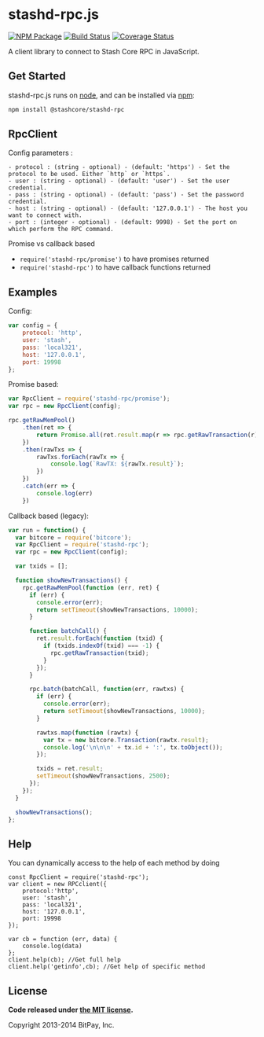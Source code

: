 stashd-rpc.js
===============

[![NPM Package](https://img.shields.io/npm/v/stashd-rpc.svg?style=flat-square)](https://www.npmjs.org/package/@stashcore/stashd-rpc)
[![Build Status](https://img.shields.io/travis/stashpayio/stashd-rpc.svg?branch=master&style=flat-square)](https://travis-ci.org/stashpayio/stashd-rpc)
[![Coverage Status](https://img.shields.io/coveralls/stashpayio/stashd-rpc.svg?style=flat-square)](https://coveralls.io/r/stashpayio/stashd-rpc?branch=master)

A client library to connect to Stash Core RPC in JavaScript.

## Get Started

stashd-rpc.js runs on [node](http://nodejs.org/), and can be installed via [npm](https://npmjs.org/):

```bash
npm install @stashcore/stashd-rpc
```

## RpcClient

Config parameters : 

	- protocol : (string - optional) - (default: 'https') - Set the protocol to be used. Either `http` or `https`.
	- user : (string - optional) - (default: 'user') - Set the user credential.
	- pass : (string - optional) - (default: 'pass') - Set the password credential.
	- host : (string - optional) - (default: '127.0.0.1') - The host you want to connect with.
	- port : (integer - optional) - (default: 9998) - Set the port on which perform the RPC command.

Promise vs callback based

  - `require('stashd-rpc/promise')` to have promises returned
  - `require('stashd-rpc')` to have callback functions returned
	
## Examples

Config:
```javascript
var config = {
    protocol: 'http',
    user: 'stash',
    pass: 'local321',
    host: '127.0.0.1',
    port: 19998
};
```

Promise based:
```javascript
var RpcClient = require('stashd-rpc/promise');
var rpc = new RpcClient(config);

rpc.getRawMemPool()
    .then(ret => {
        return Promise.all(ret.result.map(r => rpc.getRawTransaction(r)))
    })
    .then(rawTxs => {
        rawTxs.forEach(rawTx => {
            console.log(`RawTX: ${rawTx.result}`);
        })
    })
    .catch(err => {
        console.log(err)
    })

```

Callback based (legacy):
```javascript
var run = function() {
  var bitcore = require('bitcore');
  var RpcClient = require('stashd-rpc');
  var rpc = new RpcClient(config);

  var txids = [];

  function showNewTransactions() {
    rpc.getRawMemPool(function (err, ret) {
      if (err) {
        console.error(err);
        return setTimeout(showNewTransactions, 10000);
      }

      function batchCall() {
        ret.result.forEach(function (txid) {
          if (txids.indexOf(txid) === -1) {
            rpc.getRawTransaction(txid);
          }
        });
      }

      rpc.batch(batchCall, function(err, rawtxs) {
        if (err) {
          console.error(err);
          return setTimeout(showNewTransactions, 10000);
        }

        rawtxs.map(function (rawtx) {
          var tx = new bitcore.Transaction(rawtx.result);
          console.log('\n\n\n' + tx.id + ':', tx.toObject());
        });

        txids = ret.result;
        setTimeout(showNewTransactions, 2500);
      });
    });
  }

  showNewTransactions();
};
```

## Help 

You can dynamically access to the help of each method by doing
```
const RpcClient = require('stashd-rpc');
var client = new RPCclient({
    protocol:'http',
    user: 'stash',
    pass: 'local321', 
    host: '127.0.0.1', 
    port: 19998
});

var cb = function (err, data) {
    console.log(data)
};
client.help(cb); //Get full help
client.help('getinfo',cb); //Get help of specific method
```
## License

**Code released under [the MIT license](https://github.com/bitpay/bitcore/blob/master/LICENSE).**

Copyright 2013-2014 BitPay, Inc.
